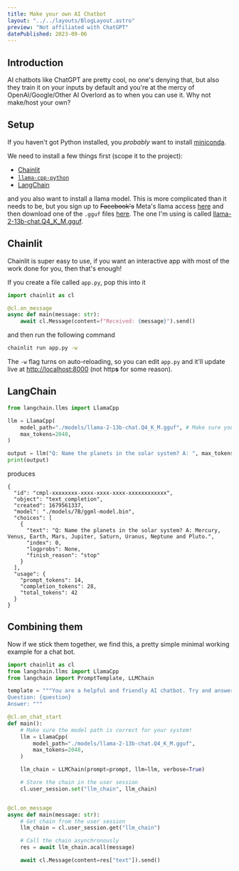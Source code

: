 ```yaml
---
title: Make your own AI Chatbot
layout: "../../layouts/BlogLayout.astro"
preview: "Not affiliated with ChatGPT"
datePublished: 2023-09-06
---
```


## Introduction

AI chatbots like ChatGPT are pretty cool, no one's denying that, but also they train it on your inputs by default and you're at the mercy of OpenAI/Google/Other AI Overlord as to when you can use it.
Why not make/host your own?

## Setup

If you haven't got Python installed, you _probably_ want to install [miniconda](//docs.conda.io/projects/miniconda/en/latest/miniconda-install.html).

We need to install a few things first (scope it to the project):

- [Chainlit](https://docs.chainlit.io/installation)
- [`llama-cpp-python`](https://docs.chainlit.io/installation)
- [LangChain](https://python.langchain.com/docs/get_started/installation.html)

and you also want to install a llama model.
This is more complicated than it needs to be, but you sign up to ~~Facebook's~~ Meta's llama access [here](https://ai.meta.com/resources/models-and-libraries/llama-downloads/) and then download one of the `.gguf` files [here](https://huggingface.co/TheBloke/Llama-2-13B-chat-GGUF).
The one I'm using is called [llama-2-13b-chat.Q4_K_M.gguf](https://huggingface.co/TheBloke/Llama-2-13B-chat-GGUF/blob/main/llama-2-13b-chat.Q4_K_M.gguf).

## Chainlit

Chainlit is super easy to use, if you want an interactive app with most of the work done for you, then that's enough!

If you create a file called `app.py`, pop this into it

``` py
import chainlit as cl

@cl.on_message
async def main(message: str):
    await cl.Message(content=f"Received: {message}").send()
```

and then run the following command

``` sh
chainlit run app.py -w
```

The `-w` flag turns on auto-reloading, so you can edit `app.py` and it'll update live at <http://localhost:8000> (not http**s** for some reason).

## LangChain

``` py
from langchain.llms import LlamaCpp

llm = LlamaCpp(
    model_path="./models/llama-2-13b-chat.Q4_K_M.gguf", # Make sure you change this to the path you downloaded it to earlier
    max_tokens=2048,
)

output = llm("Q: Name the planets in the solar system? A: ", max_tokens=32, stop=["Q:", "\n"], echo=True)
print(output)
```

produces

```
{
  "id": "cmpl-xxxxxxxx-xxxx-xxxx-xxxx-xxxxxxxxxxxx",
  "object": "text_completion",
  "created": 1679561337,
  "model": "./models/7B/ggml-model.bin",
  "choices": [
    {
      "text": "Q: Name the planets in the solar system? A: Mercury, Venus, Earth, Mars, Jupiter, Saturn, Uranus, Neptune and Pluto.",
      "index": 0,
      "logprobs": None,
      "finish_reason": "stop"
    }
  ],
  "usage": {
    "prompt_tokens": 14,
    "completion_tokens": 28,
    "total_tokens": 42
  }
}
```

## Combining them

Now if we stick them together, we find this, a pretty simple minimal working example for a chat bot.

``` py
import chainlit as cl
from langchain.llms import LlamaCpp
from langchain import PromptTemplate, LLMChain

template = """You are a helpful and friendly AI chatbot. Try and answer the following if you can.
Question: {question}
Answer: """

@cl.on_chat_start
def main():
    # Make sure the model path is correct for your system!
    llm = LlamaCpp(
        model_path="./models/llama-2-13b-chat.Q4_K_M.gguf",
        max_tokens=2048,
    )

    llm_chain = LLMChain(prompt=prompt, llm=llm, verbose=True)

    # Store the chain in the user session
    cl.user_session.set("llm_chain", llm_chain)


@cl.on_message
async def main(message: str):
    # Get chain from the user session
    llm_chain = cl.user_session.get("llm_chain")

    # Call the chain asynchronously
    res = await llm_chain.acall(message)

    await cl.Message(content=res["text"]).send()

```
